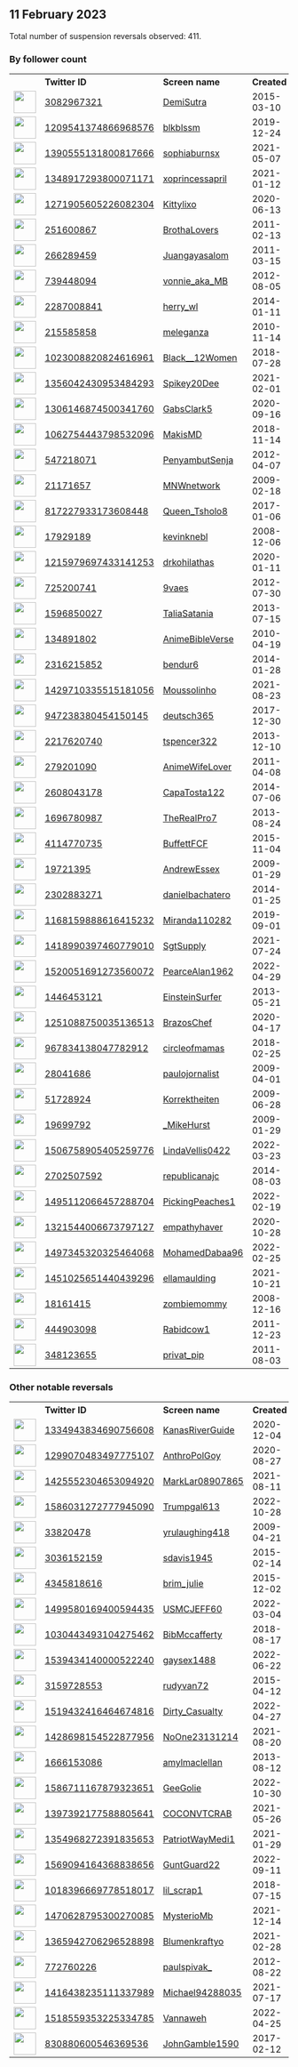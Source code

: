 
## 11 February 2023
Total number of suspension reversals observed: 411.

### By follower count
<table><tr><th></th><th align="left">Twitter ID</th><th align="left">Screen name</th>
<th align="left">Created</th><th align="left">Status</th><th align="left">Suspended</th><th align="left">Followers</th>
<tr><td><a href="https://pbs.twimg.com/profile_images/1609771585401131009/jNEpHhuF_normal.jpg"><img src="https://pbs.twimg.com/profile_images/1609771585401131009/jNEpHhuF_normal.jpg" width="40px" height="40px" align="center"/></a></td><td><a href="https://twitter.com/intent/user?user_id=3082967321">3082967321</a></td><td><a href="https://twitter.com/DemiSutra">DemiSutra</a></td><td>2015-03-10</td><td align="center"></td><td>2023-02-06</td><td>573535</td></tr>
<tr><td><a href="https://pbs.twimg.com/profile_images/1625508502364905476/cI3xLcbQ_normal.jpg"><img src="https://pbs.twimg.com/profile_images/1625508502364905476/cI3xLcbQ_normal.jpg" width="40px" height="40px" align="center"/></a></td><td><a href="https://twitter.com/intent/user?user_id=1209541374866968576">1209541374866968576</a></td><td><a href="https://twitter.com/blkblssm">blkblssm</a></td><td>2019-12-24</td><td align="center"></td><td>2023-02-05</td><td>509611</td></tr>
<tr><td><a href="https://pbs.twimg.com/profile_images/1621652692400754688/n4c3qVYE_normal.jpg"><img src="https://pbs.twimg.com/profile_images/1621652692400754688/n4c3qVYE_normal.jpg" width="40px" height="40px" align="center"/></a></td><td><a href="https://twitter.com/intent/user?user_id=1390555131800817666">1390555131800817666</a></td><td><a href="https://twitter.com/sophiaburnsx">sophiaburnsx</a></td><td>2021-05-07</td><td align="center"></td><td>2023-02-06</td><td>130938</td></tr>
<tr><td><a href="https://pbs.twimg.com/profile_images/1408358324106530823/DmXrkxcn_normal.jpg"><img src="https://pbs.twimg.com/profile_images/1408358324106530823/DmXrkxcn_normal.jpg" width="40px" height="40px" align="center"/></a></td><td><a href="https://twitter.com/intent/user?user_id=1348917293800071171">1348917293800071171</a></td><td><a href="https://twitter.com/xoprincessapril">xoprincessapril</a></td><td>2021-01-12</td><td align="center"></td><td>2023-02-07</td><td>115995</td></tr>
<tr><td><a href="https://pbs.twimg.com/profile_images/1556716116793184256/oiymvKRY_normal.jpg"><img src="https://pbs.twimg.com/profile_images/1556716116793184256/oiymvKRY_normal.jpg" width="40px" height="40px" align="center"/></a></td><td><a href="https://twitter.com/intent/user?user_id=1271905605226082304">1271905605226082304</a></td><td><a href="https://twitter.com/Kittylixo">Kittylixo</a></td><td>2020-06-13</td><td align="center"></td><td>2023-02-05</td><td>110451</td></tr>
<tr><td><a href="https://pbs.twimg.com/profile_images/832773824294760448/tdQElEpQ_normal.jpg"><img src="https://pbs.twimg.com/profile_images/832773824294760448/tdQElEpQ_normal.jpg" width="40px" height="40px" align="center"/></a></td><td><a href="https://twitter.com/intent/user?user_id=251600867">251600867</a></td><td><a href="https://twitter.com/BrothaLovers">BrothaLovers</a></td><td>2011-02-13</td><td align="center"></td><td>2023-02-06</td><td>97769</td></tr>
<tr><td><a href="https://pbs.twimg.com/profile_images/674640701548793856/kgGmuGFs_normal.jpg"><img src="https://pbs.twimg.com/profile_images/674640701548793856/kgGmuGFs_normal.jpg" width="40px" height="40px" align="center"/></a></td><td><a href="https://twitter.com/intent/user?user_id=266289459">266289459</a></td><td><a href="https://twitter.com/Juangayasalom">Juangayasalom</a></td><td>2011-03-15</td><td align="center"></td><td>2022-10-18</td><td>85205</td></tr>
<tr><td><a href="https://pbs.twimg.com/profile_images/1624387585735897092/x_skyrnw_normal.jpg"><img src="https://pbs.twimg.com/profile_images/1624387585735897092/x_skyrnw_normal.jpg" width="40px" height="40px" align="center"/></a></td><td><a href="https://twitter.com/intent/user?user_id=739448094">739448094</a></td><td><a href="https://twitter.com/vonnie_aka_MB">vonnie_aka_MB</a></td><td>2012-08-05</td><td align="center"></td><td>2023-02-04</td><td>46310</td></tr>
<tr><td><a href="https://pbs.twimg.com/profile_images/1561566993614254080/Zcol5rDu_normal.jpg"><img src="https://pbs.twimg.com/profile_images/1561566993614254080/Zcol5rDu_normal.jpg" width="40px" height="40px" align="center"/></a></td><td><a href="https://twitter.com/intent/user?user_id=2287008841">2287008841</a></td><td><a href="https://twitter.com/herry_wl">herry_wl</a></td><td>2014-01-11</td><td align="center"></td><td>2023-02-02</td><td>44615</td></tr>
<tr><td><a href="https://pbs.twimg.com/profile_images/1556576401318354945/8vTfz2s5_normal.png"><img src="https://pbs.twimg.com/profile_images/1556576401318354945/8vTfz2s5_normal.png" width="40px" height="40px" align="center"/></a></td><td><a href="https://twitter.com/intent/user?user_id=215585858">215585858</a></td><td><a href="https://twitter.com/meleganza">meleganza</a></td><td>2010-11-14</td><td align="center"></td><td>2023-02-08</td><td>34478</td></tr>
<tr><td><a href="https://pbs.twimg.com/profile_images/1624899541613920256/cMcvRS0M_normal.jpg"><img src="https://pbs.twimg.com/profile_images/1624899541613920256/cMcvRS0M_normal.jpg" width="40px" height="40px" align="center"/></a></td><td><a href="https://twitter.com/intent/user?user_id=1023008820824616961">1023008820824616961</a></td><td><a href="https://twitter.com/Black__12Women">Black__12Women</a></td><td>2018-07-28</td><td align="center"></td><td>2022-08-16</td><td>24971</td></tr>
<tr><td><a href="https://pbs.twimg.com/profile_images/1602163683546873857/42PjO1Zy_normal.jpg"><img src="https://pbs.twimg.com/profile_images/1602163683546873857/42PjO1Zy_normal.jpg" width="40px" height="40px" align="center"/></a></td><td><a href="https://twitter.com/intent/user?user_id=1356042430953484293">1356042430953484293</a></td><td><a href="https://twitter.com/Spikey20Dee">Spikey20Dee</a></td><td>2021-02-01</td><td align="center"></td><td>2023-02-05</td><td>23695</td></tr>
<tr><td><a href="https://pbs.twimg.com/profile_images/1627215745837854720/0PqwV7wE_normal.jpg"><img src="https://pbs.twimg.com/profile_images/1627215745837854720/0PqwV7wE_normal.jpg" width="40px" height="40px" align="center"/></a></td><td><a href="https://twitter.com/intent/user?user_id=1306146874500341760">1306146874500341760</a></td><td><a href="https://twitter.com/GabsClark5">GabsClark5</a></td><td>2020-09-16</td><td align="center"></td><td>2022-10-14</td><td>20531</td></tr>
<tr><td><a href="https://pbs.twimg.com/profile_images/1624474592571191296/8XuIKyH0_normal.jpg"><img src="https://pbs.twimg.com/profile_images/1624474592571191296/8XuIKyH0_normal.jpg" width="40px" height="40px" align="center"/></a></td><td><a href="https://twitter.com/intent/user?user_id=1062754443798532096">1062754443798532096</a></td><td><a href="https://twitter.com/MakisMD">MakisMD</a></td><td>2018-11-14</td><td align="center"></td><td>2022-03-08</td><td>20347</td></tr>
<tr><td><a href="https://pbs.twimg.com/profile_images/1629547044179431425/YGygwCDl_normal.jpg"><img src="https://pbs.twimg.com/profile_images/1629547044179431425/YGygwCDl_normal.jpg" width="40px" height="40px" align="center"/></a></td><td><a href="https://twitter.com/intent/user?user_id=547218071">547218071</a></td><td><a href="https://twitter.com/PenyambutSenja">PenyambutSenja</a></td><td>2012-04-07</td><td align="center"></td><td>2022-11-15</td><td>17493</td></tr>
<tr><td><a href="https://pbs.twimg.com/profile_images/1628824165678477315/K0DhLcse_normal.png"><img src="https://pbs.twimg.com/profile_images/1628824165678477315/K0DhLcse_normal.png" width="40px" height="40px" align="center"/></a></td><td><a href="https://twitter.com/intent/user?user_id=21171657">21171657</a></td><td><a href="https://twitter.com/MNWnetwork">MNWnetwork</a></td><td>2009-02-18</td><td align="center"></td><td>2022-08-25</td><td>17111</td></tr>
<tr><td><a href="https://pbs.twimg.com/profile_images/1615339676348432386/jLWLtNi5_normal.jpg"><img src="https://pbs.twimg.com/profile_images/1615339676348432386/jLWLtNi5_normal.jpg" width="40px" height="40px" align="center"/></a></td><td><a href="https://twitter.com/intent/user?user_id=817227933173608448">817227933173608448</a></td><td><a href="https://twitter.com/Queen_Tsholo8">Queen_Tsholo8</a></td><td>2017-01-06</td><td align="center"></td><td>2023-02-06</td><td>16913</td></tr>
<tr><td><a href="https://pbs.twimg.com/profile_images/1145364481456955399/uztxMtaT_normal.png"><img src="https://pbs.twimg.com/profile_images/1145364481456955399/uztxMtaT_normal.png" width="40px" height="40px" align="center"/></a></td><td><a href="https://twitter.com/intent/user?user_id=17929189">17929189</a></td><td><a href="https://twitter.com/kevinknebl">kevinknebl</a></td><td>2008-12-06</td><td align="center"></td><td>2022-10-08</td><td>14981</td></tr>
<tr><td><a href="https://pbs.twimg.com/profile_images/1624120440007294994/vW_Rj_Nn_normal.jpg"><img src="https://pbs.twimg.com/profile_images/1624120440007294994/vW_Rj_Nn_normal.jpg" width="40px" height="40px" align="center"/></a></td><td><a href="https://twitter.com/intent/user?user_id=1215979697433141253">1215979697433141253</a></td><td><a href="https://twitter.com/drkohilathas">drkohilathas</a></td><td>2020-01-11</td><td align="center"></td><td>2022-08-17</td><td>14774</td></tr>
<tr><td><a href="https://pbs.twimg.com/profile_images/1628578949176479744/dvLRJAlT_normal.jpg"><img src="https://pbs.twimg.com/profile_images/1628578949176479744/dvLRJAlT_normal.jpg" width="40px" height="40px" align="center"/></a></td><td><a href="https://twitter.com/intent/user?user_id=725200741">725200741</a></td><td><a href="https://twitter.com/9vaes">9vaes</a></td><td>2012-07-30</td><td align="center"></td><td>2022-08-26</td><td>14278</td></tr>
<tr><td><a href="https://pbs.twimg.com/profile_images/1327382884160770050/-ota4dNE_normal.jpg"><img src="https://pbs.twimg.com/profile_images/1327382884160770050/-ota4dNE_normal.jpg" width="40px" height="40px" align="center"/></a></td><td><a href="https://twitter.com/intent/user?user_id=1596850027">1596850027</a></td><td><a href="https://twitter.com/TaliaSatania">TaliaSatania</a></td><td>2013-07-15</td><td align="center"></td><td></td><td>13954</td></tr>
<tr><td><a href="https://pbs.twimg.com/profile_images/1437113650309996551/Hi-bbw_J_normal.jpg"><img src="https://pbs.twimg.com/profile_images/1437113650309996551/Hi-bbw_J_normal.jpg" width="40px" height="40px" align="center"/></a></td><td><a href="https://twitter.com/intent/user?user_id=134891802">134891802</a></td><td><a href="https://twitter.com/AnimeBibleVerse">AnimeBibleVerse</a></td><td>2010-04-19</td><td align="center"></td><td>2022-08-14</td><td>13675</td></tr>
<tr><td><a href="https://pbs.twimg.com/profile_images/1498748299104473089/EkNlQrur_normal.jpg"><img src="https://pbs.twimg.com/profile_images/1498748299104473089/EkNlQrur_normal.jpg" width="40px" height="40px" align="center"/></a></td><td><a href="https://twitter.com/intent/user?user_id=2316215852">2316215852</a></td><td><a href="https://twitter.com/bendur6">bendur6</a></td><td>2014-01-28</td><td align="center"></td><td>2022-06-20</td><td>12652</td></tr>
<tr><td><a href="https://pbs.twimg.com/profile_images/1623041542003822632/bdDfvRWE_normal.jpg"><img src="https://pbs.twimg.com/profile_images/1623041542003822632/bdDfvRWE_normal.jpg" width="40px" height="40px" align="center"/></a></td><td><a href="https://twitter.com/intent/user?user_id=1429710335515181056">1429710335515181056</a></td><td><a href="https://twitter.com/Moussolinho">Moussolinho</a></td><td>2021-08-23</td><td align="center"></td><td>2022-12-13</td><td>12487</td></tr>
<tr><td><a href="https://pbs.twimg.com/profile_images/1083412086108114944/H1rGECg2_normal.jpg"><img src="https://pbs.twimg.com/profile_images/1083412086108114944/H1rGECg2_normal.jpg" width="40px" height="40px" align="center"/></a></td><td><a href="https://twitter.com/intent/user?user_id=947238380454150145">947238380454150145</a></td><td><a href="https://twitter.com/deutsch365">deutsch365</a></td><td>2017-12-30</td><td align="center"></td><td></td><td>12304</td></tr>
<tr><td><a href="https://pbs.twimg.com/profile_images/1606304951000387584/jbCCe128_normal.jpg"><img src="https://pbs.twimg.com/profile_images/1606304951000387584/jbCCe128_normal.jpg" width="40px" height="40px" align="center"/></a></td><td><a href="https://twitter.com/intent/user?user_id=2217620740">2217620740</a></td><td><a href="https://twitter.com/tspencer322">tspencer322</a></td><td>2013-12-10</td><td align="center"></td><td>2023-02-07</td><td>12068</td></tr>
<tr><td><a href="https://pbs.twimg.com/profile_images/1624152397588361217/lSQ2Qtje_normal.jpg"><img src="https://pbs.twimg.com/profile_images/1624152397588361217/lSQ2Qtje_normal.jpg" width="40px" height="40px" align="center"/></a></td><td><a href="https://twitter.com/intent/user?user_id=279201090">279201090</a></td><td><a href="https://twitter.com/AnimeWifeLover">AnimeWifeLover</a></td><td>2011-04-08</td><td align="center"></td><td></td><td>10880</td></tr>
<tr><td><a href="https://pbs.twimg.com/profile_images/485856940359032833/M9Vs4X-a_normal.jpeg"><img src="https://pbs.twimg.com/profile_images/485856940359032833/M9Vs4X-a_normal.jpeg" width="40px" height="40px" align="center"/></a></td><td><a href="https://twitter.com/intent/user?user_id=2608043178">2608043178</a></td><td><a href="https://twitter.com/CapaTosta122">CapaTosta122</a></td><td>2014-07-06</td><td align="center"></td><td>2022-07-18</td><td>9102</td></tr>
<tr><td><a href="https://pbs.twimg.com/profile_images/1535167636388167680/xahk6KML_normal.jpg"><img src="https://pbs.twimg.com/profile_images/1535167636388167680/xahk6KML_normal.jpg" width="40px" height="40px" align="center"/></a></td><td><a href="https://twitter.com/intent/user?user_id=1696780987">1696780987</a></td><td><a href="https://twitter.com/TheRealPro7">TheRealPro7</a></td><td>2013-08-24</td><td align="center"></td><td>2022-08-05</td><td>8807</td></tr>
<tr><td><a href="https://pbs.twimg.com/profile_images/1624677793547145216/vTMhFGhH_normal.jpg"><img src="https://pbs.twimg.com/profile_images/1624677793547145216/vTMhFGhH_normal.jpg" width="40px" height="40px" align="center"/></a></td><td><a href="https://twitter.com/intent/user?user_id=4114770735">4114770735</a></td><td><a href="https://twitter.com/BuffettFCF">BuffettFCF</a></td><td>2015-11-04</td><td align="center"></td><td></td><td>7027</td></tr>
<tr><td><a href="https://pbs.twimg.com/profile_images/1313552468102479873/JTjQ5x_l_normal.jpg"><img src="https://pbs.twimg.com/profile_images/1313552468102479873/JTjQ5x_l_normal.jpg" width="40px" height="40px" align="center"/></a></td><td><a href="https://twitter.com/intent/user?user_id=19721395">19721395</a></td><td><a href="https://twitter.com/AndrewEssex">AndrewEssex</a></td><td>2009-01-29</td><td align="center">✔️</td><td>2023-01-01</td><td>6933</td></tr>
<tr><td><a href="https://pbs.twimg.com/profile_images/1399403253520121865/HDf2jzt6_normal.jpg"><img src="https://pbs.twimg.com/profile_images/1399403253520121865/HDf2jzt6_normal.jpg" width="40px" height="40px" align="center"/></a></td><td><a href="https://twitter.com/intent/user?user_id=2302883271">2302883271</a></td><td><a href="https://twitter.com/danielbachatero">danielbachatero</a></td><td>2014-01-25</td><td align="center"></td><td>2023-02-07</td><td>6644</td></tr>
<tr><td><a href="https://pbs.twimg.com/profile_images/1625618779475419149/hGWawb6c_normal.jpg"><img src="https://pbs.twimg.com/profile_images/1625618779475419149/hGWawb6c_normal.jpg" width="40px" height="40px" align="center"/></a></td><td><a href="https://twitter.com/intent/user?user_id=1168159888616415232">1168159888616415232</a></td><td><a href="https://twitter.com/Miranda110282">Miranda110282</a></td><td>2019-09-01</td><td align="center"></td><td>2022-09-03</td><td>6586</td></tr>
<tr><td><a href="https://pbs.twimg.com/profile_images/1511512764828684289/GjWhYIt-_normal.jpg"><img src="https://pbs.twimg.com/profile_images/1511512764828684289/GjWhYIt-_normal.jpg" width="40px" height="40px" align="center"/></a></td><td><a href="https://twitter.com/intent/user?user_id=1418990397460779010">1418990397460779010</a></td><td><a href="https://twitter.com/SgtSupply">SgtSupply</a></td><td>2021-07-24</td><td align="center"></td><td>2022-08-24</td><td>6565</td></tr>
<tr><td><a href="https://pbs.twimg.com/profile_images/1520057104429686784/i0ccGMjO_normal.jpg"><img src="https://pbs.twimg.com/profile_images/1520057104429686784/i0ccGMjO_normal.jpg" width="40px" height="40px" align="center"/></a></td><td><a href="https://twitter.com/intent/user?user_id=1520051691273560072">1520051691273560072</a></td><td><a href="https://twitter.com/PearceAlan1962">PearceAlan1962</a></td><td>2022-04-29</td><td align="center"></td><td>2022-07-21</td><td>6282</td></tr>
<tr><td><a href="https://pbs.twimg.com/profile_images/1252762472102141955/8TbwOJT4_normal.jpg"><img src="https://pbs.twimg.com/profile_images/1252762472102141955/8TbwOJT4_normal.jpg" width="40px" height="40px" align="center"/></a></td><td><a href="https://twitter.com/intent/user?user_id=1446453121">1446453121</a></td><td><a href="https://twitter.com/EinsteinSurfer">EinsteinSurfer</a></td><td>2013-05-21</td><td align="center"></td><td></td><td>5896</td></tr>
<tr><td><a href="https://pbs.twimg.com/profile_images/1540072408043819009/Z1fr4noO_normal.jpg"><img src="https://pbs.twimg.com/profile_images/1540072408043819009/Z1fr4noO_normal.jpg" width="40px" height="40px" align="center"/></a></td><td><a href="https://twitter.com/intent/user?user_id=1251088750035136513">1251088750035136513</a></td><td><a href="https://twitter.com/BrazosChef">BrazosChef</a></td><td>2020-04-17</td><td align="center"></td><td>2022-06-26</td><td>5575</td></tr>
<tr><td><a href="https://pbs.twimg.com/profile_images/967835352428785665/eAgGGJCk_normal.jpg"><img src="https://pbs.twimg.com/profile_images/967835352428785665/eAgGGJCk_normal.jpg" width="40px" height="40px" align="center"/></a></td><td><a href="https://twitter.com/intent/user?user_id=967834138047782912">967834138047782912</a></td><td><a href="https://twitter.com/circleofmamas">circleofmamas</a></td><td>2018-02-25</td><td align="center"></td><td>2022-07-30</td><td>5390</td></tr>
<tr><td><a href="https://pbs.twimg.com/profile_images/1295380816424468482/TvAujC_c_normal.jpg"><img src="https://pbs.twimg.com/profile_images/1295380816424468482/TvAujC_c_normal.jpg" width="40px" height="40px" align="center"/></a></td><td><a href="https://twitter.com/intent/user?user_id=28041686">28041686</a></td><td><a href="https://twitter.com/paulojornalist">paulojornalist</a></td><td>2009-04-01</td><td align="center"></td><td></td><td>5250</td></tr>
<tr><td><a href="https://pbs.twimg.com/profile_images/1009254242/Manfred_normal.jpeg"><img src="https://pbs.twimg.com/profile_images/1009254242/Manfred_normal.jpeg" width="40px" height="40px" align="center"/></a></td><td><a href="https://twitter.com/intent/user?user_id=51728924">51728924</a></td><td><a href="https://twitter.com/Korrektheiten">Korrektheiten</a></td><td>2009-06-28</td><td align="center"></td><td>2022-05-11</td><td>5218</td></tr>
<tr><td><a href="https://pbs.twimg.com/profile_images/1561583454684413953/vl8-NQ8g_normal.jpg"><img src="https://pbs.twimg.com/profile_images/1561583454684413953/vl8-NQ8g_normal.jpg" width="40px" height="40px" align="center"/></a></td><td><a href="https://twitter.com/intent/user?user_id=19699792">19699792</a></td><td><a href="https://twitter.com/_MikeHurst">_MikeHurst</a></td><td>2009-01-29</td><td align="center"></td><td>2023-01-13</td><td>5115</td></tr>
<tr><td><a href="https://pbs.twimg.com/profile_images/1552390782568497154/HGHY5rA7_normal.jpg"><img src="https://pbs.twimg.com/profile_images/1552390782568497154/HGHY5rA7_normal.jpg" width="40px" height="40px" align="center"/></a></td><td><a href="https://twitter.com/intent/user?user_id=1506758905405259776">1506758905405259776</a></td><td><a href="https://twitter.com/LindaVellis0422">LindaVellis0422</a></td><td>2022-03-23</td><td align="center"></td><td>2022-07-28</td><td>5060</td></tr>
<tr><td><a href="https://pbs.twimg.com/profile_images/1432536040888279043/RLN2mML8_normal.jpg"><img src="https://pbs.twimg.com/profile_images/1432536040888279043/RLN2mML8_normal.jpg" width="40px" height="40px" align="center"/></a></td><td><a href="https://twitter.com/intent/user?user_id=2702507592">2702507592</a></td><td><a href="https://twitter.com/republicanajc">republicanajc</a></td><td>2014-08-03</td><td align="center"></td><td>2022-07-19</td><td>4928</td></tr>
<tr><td><a href="https://pbs.twimg.com/profile_images/1625016435503144964/CXp6yxVz_normal.jpg"><img src="https://pbs.twimg.com/profile_images/1625016435503144964/CXp6yxVz_normal.jpg" width="40px" height="40px" align="center"/></a></td><td><a href="https://twitter.com/intent/user?user_id=1495112066457288704">1495112066457288704</a></td><td><a href="https://twitter.com/PickingPeaches1">PickingPeaches1</a></td><td>2022-02-19</td><td align="center"></td><td>2022-08-24</td><td>4594</td></tr>
<tr><td><a href="https://pbs.twimg.com/profile_images/1401186265660329985/6XFTBiYx_normal.jpg"><img src="https://pbs.twimg.com/profile_images/1401186265660329985/6XFTBiYx_normal.jpg" width="40px" height="40px" align="center"/></a></td><td><a href="https://twitter.com/intent/user?user_id=1321544006673797127">1321544006673797127</a></td><td><a href="https://twitter.com/empathyhaver">empathyhaver</a></td><td>2020-10-28</td><td align="center"></td><td>2022-04-12</td><td>4423</td></tr>
<tr><td><a href="https://pbs.twimg.com/profile_images/1618230207445405696/YX3JWYdh_normal.jpg"><img src="https://pbs.twimg.com/profile_images/1618230207445405696/YX3JWYdh_normal.jpg" width="40px" height="40px" align="center"/></a></td><td><a href="https://twitter.com/intent/user?user_id=1497345320325464068">1497345320325464068</a></td><td><a href="https://twitter.com/MohamedDabaa96">MohamedDabaa96</a></td><td>2022-02-25</td><td align="center"></td><td>2023-01-20</td><td>4387</td></tr>
<tr><td><a href="https://pbs.twimg.com/profile_images/1624156344067448849/-MzL9CWp_normal.jpg"><img src="https://pbs.twimg.com/profile_images/1624156344067448849/-MzL9CWp_normal.jpg" width="40px" height="40px" align="center"/></a></td><td><a href="https://twitter.com/intent/user?user_id=1451025651440439296">1451025651440439296</a></td><td><a href="https://twitter.com/ellamaulding">ellamaulding</a></td><td>2021-10-21</td><td align="center"></td><td>2022-12-10</td><td>4368</td></tr>
<tr><td><a href="https://pbs.twimg.com/profile_images/1095184690040967168/bXSHTClr_normal.jpg"><img src="https://pbs.twimg.com/profile_images/1095184690040967168/bXSHTClr_normal.jpg" width="40px" height="40px" align="center"/></a></td><td><a href="https://twitter.com/intent/user?user_id=18161415">18161415</a></td><td><a href="https://twitter.com/zombiemommy">zombiemommy</a></td><td>2008-12-16</td><td align="center"></td><td>2022-03-16</td><td>4341</td></tr>
<tr><td><a href="https://pbs.twimg.com/profile_images/1257270974938038272/740zf4SB_normal.jpg"><img src="https://pbs.twimg.com/profile_images/1257270974938038272/740zf4SB_normal.jpg" width="40px" height="40px" align="center"/></a></td><td><a href="https://twitter.com/intent/user?user_id=444903098">444903098</a></td><td><a href="https://twitter.com/Rabidcow1">Rabidcow1</a></td><td>2011-12-23</td><td align="center"></td><td></td><td>4305</td></tr>
<tr><td><a href="https://pbs.twimg.com/profile_images/1628145965050785798/pfm90Hl3_normal.jpg"><img src="https://pbs.twimg.com/profile_images/1628145965050785798/pfm90Hl3_normal.jpg" width="40px" height="40px" align="center"/></a></td><td><a href="https://twitter.com/intent/user?user_id=348123655">348123655</a></td><td><a href="https://twitter.com/privat_pip">privat_pip</a></td><td>2011-08-03</td><td align="center"></td><td></td><td>4232</td></tr>
</table>

### Other notable reversals
<table><tr><th></th><th align="left">Twitter ID</th><th align="left">Screen name</th>
<th align="left">Created</th><th align="left">Status</th><th align="left">Suspended</th><th align="left">Followers</th>
<tr><td><a href="https://pbs.twimg.com/profile_images/1625194652553949185/nPS9jAxf_normal.jpg"><img src="https://pbs.twimg.com/profile_images/1625194652553949185/nPS9jAxf_normal.jpg" width="40px" height="40px" align="center"/></a></td><td><a href="https://twitter.com/intent/user?user_id=1334943834690756608">1334943834690756608</a></td><td><a href="https://twitter.com/KanasRiverGuide">KanasRiverGuide</a></td><td>2020-12-04</td><td align="center"></td><td>2022-10-20</td><td>3373</td></tr>
<tr><td><a href="https://pbs.twimg.com/profile_images/1331158629529964544/uL_pnRqR_normal.jpg"><img src="https://pbs.twimg.com/profile_images/1331158629529964544/uL_pnRqR_normal.jpg" width="40px" height="40px" align="center"/></a></td><td><a href="https://twitter.com/intent/user?user_id=1299070483497775107">1299070483497775107</a></td><td><a href="https://twitter.com/AnthroPolGoy">AnthroPolGoy</a></td><td>2020-08-27</td><td align="center"></td><td>2022-06-14</td><td>40</td></tr>
<tr><td><a href="https://pbs.twimg.com/profile_images/1468288015663575040/kZ-Sdzwu_normal.jpg"><img src="https://pbs.twimg.com/profile_images/1468288015663575040/kZ-Sdzwu_normal.jpg" width="40px" height="40px" align="center"/></a></td><td><a href="https://twitter.com/intent/user?user_id=1425552304653094920">1425552304653094920</a></td><td><a href="https://twitter.com/MarkLar08907865">MarkLar08907865</a></td><td>2021-08-11</td><td align="center"></td><td>2023-02-10</td><td>765</td></tr>
<tr><td><a href="https://pbs.twimg.com/profile_images/1586032214445359106/ybag2_6Q_normal.jpg"><img src="https://pbs.twimg.com/profile_images/1586032214445359106/ybag2_6Q_normal.jpg" width="40px" height="40px" align="center"/></a></td><td><a href="https://twitter.com/intent/user?user_id=1586031272777945090">1586031272777945090</a></td><td><a href="https://twitter.com/Trumpgal613">Trumpgal613</a></td><td>2022-10-28</td><td align="center"></td><td>2022-12-14</td><td>1687</td></tr>
<tr><td><a href="https://pbs.twimg.com/profile_images/1587344702453358592/rnmw7Rqr_normal.jpg"><img src="https://pbs.twimg.com/profile_images/1587344702453358592/rnmw7Rqr_normal.jpg" width="40px" height="40px" align="center"/></a></td><td><a href="https://twitter.com/intent/user?user_id=33820478">33820478</a></td><td><a href="https://twitter.com/yrulaughing418">yrulaughing418</a></td><td>2009-04-21</td><td align="center"></td><td>2023-02-03</td><td>1670</td></tr>
<tr><td><a href="https://pbs.twimg.com/profile_images/1327462663446802433/EYm8jt3o_normal.jpg"><img src="https://pbs.twimg.com/profile_images/1327462663446802433/EYm8jt3o_normal.jpg" width="40px" height="40px" align="center"/></a></td><td><a href="https://twitter.com/intent/user?user_id=3036152159">3036152159</a></td><td><a href="https://twitter.com/sdavis1945">sdavis1945</a></td><td>2015-02-14</td><td align="center"></td><td>2023-01-01</td><td>443</td></tr>
<tr><td><a href="https://pbs.twimg.com/profile_images/1620408026661363712/H1WjN67d_normal.jpg"><img src="https://pbs.twimg.com/profile_images/1620408026661363712/H1WjN67d_normal.jpg" width="40px" height="40px" align="center"/></a></td><td><a href="https://twitter.com/intent/user?user_id=4345818616">4345818616</a></td><td><a href="https://twitter.com/brim_julie">brim_julie</a></td><td>2015-12-02</td><td align="center"></td><td>2023-02-03</td><td>979</td></tr>
<tr><td><a href="https://pbs.twimg.com/profile_images/1598151125886275585/wdzWpUPZ_normal.jpg"><img src="https://pbs.twimg.com/profile_images/1598151125886275585/wdzWpUPZ_normal.jpg" width="40px" height="40px" align="center"/></a></td><td><a href="https://twitter.com/intent/user?user_id=1499580169400594435">1499580169400594435</a></td><td><a href="https://twitter.com/USMCJEFF60">USMCJEFF60</a></td><td>2022-03-04</td><td align="center"></td><td>2022-12-09</td><td>2287</td></tr>
<tr><td><a href="https://pbs.twimg.com/profile_images/1030444169620271104/NIpo30nb_normal.jpg"><img src="https://pbs.twimg.com/profile_images/1030444169620271104/NIpo30nb_normal.jpg" width="40px" height="40px" align="center"/></a></td><td><a href="https://twitter.com/intent/user?user_id=1030443493104275462">1030443493104275462</a></td><td><a href="https://twitter.com/BibMccafferty">BibMccafferty</a></td><td>2018-08-17</td><td align="center"></td><td>2022-09-08</td><td>331</td></tr>
<tr><td><a href="https://pbs.twimg.com/profile_images/1561519077545353216/uBlT1-WE_normal.jpg"><img src="https://pbs.twimg.com/profile_images/1561519077545353216/uBlT1-WE_normal.jpg" width="40px" height="40px" align="center"/></a></td><td><a href="https://twitter.com/intent/user?user_id=1539434140000522240">1539434140000522240</a></td><td><a href="https://twitter.com/gaysex1488">gaysex1488</a></td><td>2022-06-22</td><td align="center"></td><td>2023-02-06</td><td>272</td></tr>
<tr><td><a href="https://pbs.twimg.com/profile_images/1574059515955355651/H94YbceF_normal.jpg"><img src="https://pbs.twimg.com/profile_images/1574059515955355651/H94YbceF_normal.jpg" width="40px" height="40px" align="center"/></a></td><td><a href="https://twitter.com/intent/user?user_id=3159728553">3159728553</a></td><td><a href="https://twitter.com/rudyvan72">rudyvan72</a></td><td>2015-04-12</td><td align="center"></td><td>2022-12-05</td><td>338</td></tr>
<tr><td><a href="https://pbs.twimg.com/profile_images/1557529399112638468/Q6BLe-E8_normal.jpg"><img src="https://pbs.twimg.com/profile_images/1557529399112638468/Q6BLe-E8_normal.jpg" width="40px" height="40px" align="center"/></a></td><td><a href="https://twitter.com/intent/user?user_id=1519432416464674816">1519432416464674816</a></td><td><a href="https://twitter.com/Dirty_Casualty">Dirty_Casualty</a></td><td>2022-04-27</td><td align="center"></td><td>2022-09-13</td><td>215</td></tr>
<tr><td><a href="https://pbs.twimg.com/profile_images/1445396561824034822/AcnCMAyi_normal.jpg"><img src="https://pbs.twimg.com/profile_images/1445396561824034822/AcnCMAyi_normal.jpg" width="40px" height="40px" align="center"/></a></td><td><a href="https://twitter.com/intent/user?user_id=1428698154522877956">1428698154522877956</a></td><td><a href="https://twitter.com/NoOne23131214">NoOne23131214</a></td><td>2021-08-20</td><td align="center"></td><td>2022-11-26</td><td>664</td></tr>
<tr><td><a href="https://pbs.twimg.com/profile_images/1524066696801263617/fXTRRJpg_normal.jpg"><img src="https://pbs.twimg.com/profile_images/1524066696801263617/fXTRRJpg_normal.jpg" width="40px" height="40px" align="center"/></a></td><td><a href="https://twitter.com/intent/user?user_id=1666153086">1666153086</a></td><td><a href="https://twitter.com/amylmaclellan">amylmaclellan</a></td><td>2013-08-12</td><td align="center"></td><td>2022-10-28</td><td>1430</td></tr>
<tr><td><a href="https://pbs.twimg.com/profile_images/1586711556439658496/5RzPje3Y_normal.jpg"><img src="https://pbs.twimg.com/profile_images/1586711556439658496/5RzPje3Y_normal.jpg" width="40px" height="40px" align="center"/></a></td><td><a href="https://twitter.com/intent/user?user_id=1586711167879323651">1586711167879323651</a></td><td><a href="https://twitter.com/GeeGolie">GeeGolie</a></td><td>2022-10-30</td><td align="center"></td><td>2023-01-07</td><td>21</td></tr>
<tr><td><a href="https://pbs.twimg.com/profile_images/1573331751249772544/vS6f00vv_normal.jpg"><img src="https://pbs.twimg.com/profile_images/1573331751249772544/vS6f00vv_normal.jpg" width="40px" height="40px" align="center"/></a></td><td><a href="https://twitter.com/intent/user?user_id=1397392177588805641">1397392177588805641</a></td><td><a href="https://twitter.com/COCONVTCRAB">COCONVTCRAB</a></td><td>2021-05-26</td><td align="center"></td><td>2022-09-25</td><td>289</td></tr>
<tr><td><a href="https://pbs.twimg.com/profile_images/1562131290727583745/ScbQ1eiJ_normal.jpg"><img src="https://pbs.twimg.com/profile_images/1562131290727583745/ScbQ1eiJ_normal.jpg" width="40px" height="40px" align="center"/></a></td><td><a href="https://twitter.com/intent/user?user_id=1354968272391835653">1354968272391835653</a></td><td><a href="https://twitter.com/PatriotWayMedi1">PatriotWayMedi1</a></td><td>2021-01-29</td><td align="center">🔒</td><td>2022-09-19</td><td>350</td></tr>
<tr><td><a href="https://pbs.twimg.com/profile_images/1585835883932143616/aPSfY9de_normal.jpg"><img src="https://pbs.twimg.com/profile_images/1585835883932143616/aPSfY9de_normal.jpg" width="40px" height="40px" align="center"/></a></td><td><a href="https://twitter.com/intent/user?user_id=1569094164368838656">1569094164368838656</a></td><td><a href="https://twitter.com/GuntGuard22">GuntGuard22</a></td><td>2022-09-11</td><td align="center"></td><td>2022-10-28</td><td>55</td></tr>
<tr><td><a href="https://pbs.twimg.com/profile_images/1545178449748303873/hUxBuPih_normal.jpg"><img src="https://pbs.twimg.com/profile_images/1545178449748303873/hUxBuPih_normal.jpg" width="40px" height="40px" align="center"/></a></td><td><a href="https://twitter.com/intent/user?user_id=1018396669778518017">1018396669778518017</a></td><td><a href="https://twitter.com/lil_scrap1">lil_scrap1</a></td><td>2018-07-15</td><td align="center">🔒🚫</td><td>2022-07-14</td><td>3</td></tr>
<tr><td><a href="https://pbs.twimg.com/profile_images/1519140929499762694/6aaW1YVs_normal.png"><img src="https://pbs.twimg.com/profile_images/1519140929499762694/6aaW1YVs_normal.png" width="40px" height="40px" align="center"/></a></td><td><a href="https://twitter.com/intent/user?user_id=1470628795300270085">1470628795300270085</a></td><td><a href="https://twitter.com/MysterioMb">MysterioMb</a></td><td>2021-12-14</td><td align="center"></td><td>2022-08-23</td><td>35</td></tr>
<tr><td><a href="https://pbs.twimg.com/profile_images/1516756981536722948/ZjS2yTsE_normal.jpg"><img src="https://pbs.twimg.com/profile_images/1516756981536722948/ZjS2yTsE_normal.jpg" width="40px" height="40px" align="center"/></a></td><td><a href="https://twitter.com/intent/user?user_id=1365942706296528898">1365942706296528898</a></td><td><a href="https://twitter.com/Blumenkraftyo">Blumenkraftyo</a></td><td>2021-02-28</td><td align="center"></td><td>2022-10-15</td><td>524</td></tr>
<tr><td><a href="https://pbs.twimg.com/profile_images/1526316919711625216/voESBGNP_normal.jpg"><img src="https://pbs.twimg.com/profile_images/1526316919711625216/voESBGNP_normal.jpg" width="40px" height="40px" align="center"/></a></td><td><a href="https://twitter.com/intent/user?user_id=772760226">772760226</a></td><td><a href="https://twitter.com/paulspivak_">paulspivak_</a></td><td>2012-08-22</td><td align="center"></td><td>2022-06-21</td><td>811</td></tr>
<tr><td><a href="https://pbs.twimg.com/profile_images/1624514999489114112/vZjyuiLv_normal.jpg"><img src="https://pbs.twimg.com/profile_images/1624514999489114112/vZjyuiLv_normal.jpg" width="40px" height="40px" align="center"/></a></td><td><a href="https://twitter.com/intent/user?user_id=1416438235111337989">1416438235111337989</a></td><td><a href="https://twitter.com/Michael94288035">Michael94288035</a></td><td>2021-07-17</td><td align="center"></td><td>2022-07-13</td><td>2034</td></tr>
<tr><td><a href="https://pbs.twimg.com/profile_images/1579842534624628737/I6_Mz9qv_normal.jpg"><img src="https://pbs.twimg.com/profile_images/1579842534624628737/I6_Mz9qv_normal.jpg" width="40px" height="40px" align="center"/></a></td><td><a href="https://twitter.com/intent/user?user_id=1518559353225334785">1518559353225334785</a></td><td><a href="https://twitter.com/Vannaweh">Vannaweh</a></td><td>2022-04-25</td><td align="center"></td><td>2022-10-18</td><td>258</td></tr>
<tr><td><a href="https://pbs.twimg.com/profile_images/1546340500785053706/0flobXgH_normal.jpg"><img src="https://pbs.twimg.com/profile_images/1546340500785053706/0flobXgH_normal.jpg" width="40px" height="40px" align="center"/></a></td><td><a href="https://twitter.com/intent/user?user_id=830880600546369536">830880600546369536</a></td><td><a href="https://twitter.com/JohnGamble1590">JohnGamble1590</a></td><td>2017-02-12</td><td align="center"></td><td>2022-11-28</td><td>28</td></tr>
</table>
